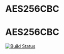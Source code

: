 AES256CBC
=========

# AES256CBC

[![Build Status](https://travis-ci.org/HatsuneMiku/AES256CBC.jl.svg?branch=master)](https://travis-ci.org/HatsuneMiku/AES256CBC.jl)
